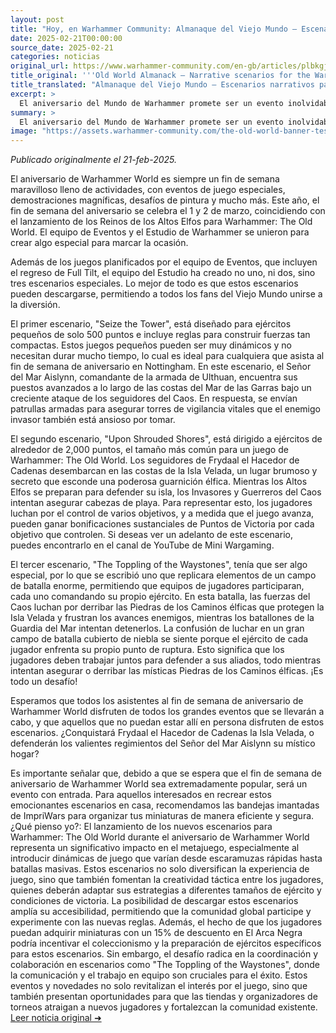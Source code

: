 ```yaml
---
layout: post
title: "Hoy, en Warhammer Community: Almanaque del Viejo Mundo – Escenarios narrativos para el aniversario del Mundo de Warhammer - Comunidad Warhammer"
date: 2025-02-21T00:00:00
source_date: 2025-02-21
categories: noticias
original_url: https://www.warhammer-community.com/en-gb/articles/plbkgjgd/old-world-almanack-narrative-scenarios-for-the-warhammer-world-anniversary/
title_original: '''Old World Almanack – Narrative scenarios for the Warhammer World Anniversary - Warhammer Community'''
title_translated: "Almanaque del Viejo Mundo – Escenarios narrativos para el aniversario del Mundo de Warhammer - Comunidad Warhammer"
excerpt: >
  El aniversario del Mundo de Warhammer promete ser un evento inolvidable lleno de actividades emocionantes, desde demostraciones impresionantes hasta desafíos de pintura. Este año, el evento coincide con el lanzamiento de los Reinos de los Altos Elfos para Warhammer: The Old World. Para celebrar, el equipo de Eventos y el Estudio de Warhammer han creado tres escenarios narrativos especiales que los fans pueden descargar y disfrutar. Estos escenarios, basados en la invasión de Frydaal la Creadora de Cadenas, ofrecen a los jugadores la oportunidad de sumergirse en batallas épicas y dinámicas, ya sea en solitario o en equipo, mientras defienden o atacan la misteriosa Isla Velada. ¡No te pierdas la oportunidad de ser parte de esta celebración única!
summary: >
  El aniversario del Mundo de Warhammer promete ser un evento inolvidable lleno de actividades emocionantes, desde demostraciones impresionantes hasta desafíos de pintura. Este año, el evento coincide con el lanzamiento de los Reinos de los Altos Elfos para Warhammer: The Old World. Para celebrar, el equipo de Eventos y el Estudio de Warhammer han creado tres escenarios narrativos especiales que los fans pueden descargar y disfrutar. Estos escenarios, basados en la invasión de Frydaal la Creadora de Cadenas, ofrecen a los jugadores la oportunidad de sumergirse en batallas épicas y dinámicas, ya sea en solitario o en equipo, mientras defienden o atacan la misteriosa Isla Velada. ¡No te pierdas la oportunidad de ser parte de esta celebración única!
image: "https://assets.warhammer-community.com/the-old-world-banner-test.jpg"
---
```


*Publicado originalmente el 21-feb-2025.*

El aniversario de Warhammer World es siempre un fin de semana maravilloso lleno de actividades, con eventos de juego especiales, demostraciones magníficas, desafíos de pintura y mucho más. Este año, el fin de semana del aniversario se celebra el 1 y 2 de marzo, coincidiendo con el lanzamiento de los Reinos de los Altos Elfos para Warhammer: The Old World. El equipo de Eventos y el Estudio de Warhammer se unieron para crear algo especial para marcar la ocasión.

Además de los juegos planificados por el equipo de Eventos, que incluyen el regreso de Full Tilt, el equipo del Estudio ha creado no uno, ni dos, sino tres escenarios especiales. Lo mejor de todo es que estos escenarios pueden descargarse, permitiendo a todos los fans del Viejo Mundo unirse a la diversión.

El primer escenario, "Seize the Tower", está diseñado para ejércitos pequeños de solo 500 puntos e incluye reglas para construir fuerzas tan compactas. Estos juegos pequeños pueden ser muy dinámicos y no necesitan durar mucho tiempo, lo cual es ideal para cualquiera que asista al fin de semana de aniversario en Nottingham. En este escenario, el Señor del Mar Aislynn, comandante de la armada de Ulthuan, encuentra sus puestos avanzados a lo largo de las costas del Mar de las Garras bajo un creciente ataque de los seguidores del Caos. En respuesta, se envían patrullas armadas para asegurar torres de vigilancia vitales que el enemigo invasor también está ansioso por tomar.

El segundo escenario, "Upon Shrouded Shores", está dirigido a ejércitos de alrededor de 2,000 puntos, el tamaño más común para un juego de Warhammer: The Old World. Los seguidores de Frydaal el Hacedor de Cadenas desembarcan en las costas de la Isla Velada, un lugar brumoso y secreto que esconde una poderosa guarnición élfica. Mientras los Altos Elfos se preparan para defender su isla, los Invasores y Guerreros del Caos intentan asegurar cabezas de playa. Para representar esto, los jugadores luchan por el control de varios objetivos, y a medida que el juego avanza, pueden ganar bonificaciones sustanciales de Puntos de Victoria por cada objetivo que controlen. Si deseas ver un adelanto de este escenario, puedes encontrarlo en el canal de YouTube de Mini Wargaming.

El tercer escenario, "The Toppling of the Waystones", tenía que ser algo especial, por lo que se escribió uno que replicara elementos de un campo de batalla enorme, permitiendo que equipos de jugadores participaran, cada uno comandando su propio ejército. En esta batalla, las fuerzas del Caos luchan por derribar las Piedras de los Caminos élficas que protegen la Isla Velada y frustran los avances enemigos, mientras los batallones de la Guardia del Mar intentan detenerlos. La confusión de luchar en un gran campo de batalla cubierto de niebla se siente porque el ejército de cada jugador enfrenta su propio punto de ruptura. Esto significa que los jugadores deben trabajar juntos para defender a sus aliados, todo mientras intentan asegurar o derribar las místicas Piedras de los Caminos élficas. ¡Es todo un desafío!

Esperamos que todos los asistentes al fin de semana de aniversario de Warhammer World disfruten de todos los grandes eventos que se llevarán a cabo, y que aquellos que no puedan estar allí en persona disfruten de estos escenarios. ¿Conquistará Frydaal el Hacedor de Cadenas la Isla Velada, o defenderán los valientes regimientos del Señor del Mar Aislynn su místico hogar?

Es importante señalar que, debido a que se espera que el fin de semana de aniversario de Warhammer World sea extremadamente popular, será un evento con entrada. Para aquellos interesados en recrear estos emocionantes escenarios en casa, recomendamos las bandejas imantadas de ImpriWars para organizar tus miniaturas de manera eficiente y segura.
¿Qué pienso yo?: El lanzamiento de los nuevos escenarios para Warhammer: The Old World durante el aniversario de Warhammer World representa un significativo impacto en el metajuego, especialmente al introducir dinámicas de juego que varían desde escaramuzas rápidas hasta batallas masivas. Estos escenarios no solo diversifican la experiencia de juego, sino que también fomentan la creatividad táctica entre los jugadores, quienes deberán adaptar sus estrategias a diferentes tamaños de ejército y condiciones de victoria. La posibilidad de descargar estos escenarios amplía su accesibilidad, permitiendo que la comunidad global participe y experimente con las nuevas reglas. Además, el hecho de que los jugadores puedan adquirir miniaturas con un 15% de descuento en El Arca Negra podría incentivar el coleccionismo y la preparación de ejércitos específicos para estos escenarios. Sin embargo, el desafío radica en la coordinación y colaboración en escenarios como "The Toppling of the Waystones", donde la comunicación y el trabajo en equipo son cruciales para el éxito. Estos eventos y novedades no solo revitalizan el interés por el juego, sino que también presentan oportunidades para que las tiendas y organizadores de torneos atraigan a nuevos jugadores y fortalezcan la comunidad existente.
[Leer noticia original ➜](https://www.warhammer-community.com/en-gb/articles/plbkgjgd/old-world-almanack-narrative-scenarios-for-the-warhammer-world-anniversary/)
